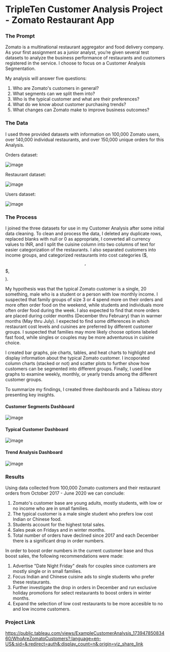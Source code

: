 # TripleTen Customer Analysis Project - Zomato Restaurant App

### The Prompt
Zomato is a multinational restaurant aggregator and food delivery company. As your first assignment as a junior analyst, you’re given several test datasets to analyze the business performance of restaurants and customers registered in the service. I choose to focus on a Customer Analysis Segmentation.

My analysis will answer five questions:
  1. Who are Zomato's customers in general?
  2. What segments can we split them into?
  3. Who is the typical customer and what are their preferences?
  4. What do we know about customer purchasing trends?
  5. What changes can Zomato make to improve business outcomes?

### The Data
I used three provided datasets with information on 100,000 Zomato users, over 140,000 individual restaurants, and over 150,000 unique orders for this Analysis. 

Orders dataset:

![image](https://github.com/user-attachments/assets/d394558c-fdb8-464e-a18c-4c187f43b43d)

Restaurant dataset: 

![image](https://github.com/user-attachments/assets/49ffd144-df07-49e9-b04d-de7cdeedbce5)

Users dataset: 

![image](https://github.com/user-attachments/assets/4dd0ad03-987b-4aa1-b291-e7144a9fa729)

### The Process
I joined the three datasets for use in my Customer Analysis after some initial data cleaning. To clean and process the data, I deleted any duplicate rows, replaced blanks with null or 0 as appropriate, I converted all currency values to INR, and I split the cuisine column into two columns of text for easier categorization of the restaurants. I also separated customers into income groups, and categorized restaurants into cost categories ($, $$, $$$, $$$$). 

My hypothesis was that the typical Zomato customer is a single, 20 something, male who is a student or a person with low monthly income. I suspected that family groups of size 3 or 4 spend more on their orders and more often order food on the weekend, while students and individuals more often order food during the week. I also expected to find that more orders are placed during colder months (December thru February) than in warmer months (May thru July). I expected to find some differences in which restaurant cost levels and cuisines are preferred by different customer groups. I suspected that families may more likely choose options labeled fast food, while singles or couples may be more adventurous in cuisine choice.    

I created bar graphs, pie charts, tables, and heat charts to highlight and display information about the typical Zomato customer. I incoporated column charts (stacked or not) and scatter plots to further show how customers can be segmented into different groups. Finally, I used line graphs to examine weekly, monthly, or yearly trends among the different customer groups. 

To summarize my findings, I created three dashboards and a Tableau story presenting key insights.

#### Customer Segments Dashboard
![image](https://github.com/user-attachments/assets/bad986ea-3743-453a-b46a-eb2e4562217d)

#### Typical Customer Dashboard
![image](https://github.com/user-attachments/assets/d99e9210-32ac-4be3-86b0-b406e3b312d6)

#### Trend Analysis Dashboard
![image](https://github.com/user-attachments/assets/1473c924-5225-4e3c-b52c-f62a3ee2d306)

### Results
Using data collected from 100,000 Zomato customers and their restaurant orders from October 2017 - June 2020 we can conclude: 
  1. Zomato's customer base are young adults, mostly students, with low or no income who are in small families.
  2. The typical customer is a male single student who prefers low cost Indian or Chinese food.
  3. Students account for the highest total sales.
  4. Sales peak on Fridays and in winter months.
  5. Total number of orders have declined since 2017 and each December there is a significant drop in order numbers.

In order to boost order numbers in the current customer base and thus boost sales, the following recommendations were made:
  1. Advertise "Date Night Friday" deals for couples since customers are mostly single or in small families.
  2. Focus Indian and Chinese cuisine ads to single students who prefer these restaurants.
  3. Further investigate the drop in orders in December and run exclusive holiday promotions for select restaurants to boost orders in winter months.
  4. Expand the selection of low cost restaurants to be more accesible to no and low income customers.

### Project Link
https://public.tableau.com/views/ExampleCustomerAnalysis_17394785083460/WhoAreZomatoCustomers?:language=en-US&:sid=&:redirect=auth&:display_count=n&:origin=viz_share_link
